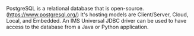 PostgreSQL is a relational database that is open-source. (https://www.postgresql.org/) It's hosting models are Client/Server, Cloud, Local, and Embedded. An IMS Universal JDBC driver can be used to have access to the database from a Java or Python application. 
